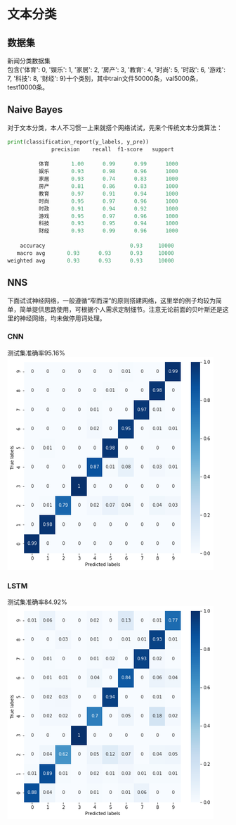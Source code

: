 # 文本分类
## 数据集 
新闻分类数据集  
包含{'体育': 0, '娱乐': 1, '家居': 2, '房产': 3, '教育': 4, '时尚': 5, '时政': 6, '游戏': 7, '科技': 8, '财经': 9}十个类别，其中train文件50000条，val5000条，test10000条。  

## Naive Bayes
对于文本分类，本人不习惯一上来就搭个网络试试，先来个传统文本分类算法：
```python  
print(classification_report(y_labels, y_pre))
              precision    recall  f1-score   support

          体育       1.00      0.99      0.99      1000
          娱乐       0.93      0.98      0.96      1000
          家居       0.93      0.74      0.83      1000
          房产       0.81      0.86      0.83      1000
          教育       0.97      0.91      0.94      1000
          时尚       0.95      0.97      0.96      1000
          时政       0.91      0.94      0.92      1000
          游戏       0.95      0.97      0.96      1000
          科技       0.93      0.95      0.94      1000
          财经       0.93      0.99      0.96      1000

    accuracy                           0.93     10000
   macro avg       0.93      0.93      0.93     10000
weighted avg       0.93      0.93      0.93     10000
```
## NNS
下面试试神经网络，一般遵循“窄而深”的原则搭建网络，这里举的例子均较为简单，简单提供思路使用，可根据个人需求定制细节。注意无论前面的贝叶斯还是这里的神经网络，均未做停用词处理。
### CNN
测试集准确率95.16%  
![img](https://github.com/MachineWei/TextClassify/blob/master/images/textcnn.png)
### LSTM
测试集准确率84.92%  
![img](https://github.com/MachineWei/TextClassify/blob/master/images/textlstm.png)





